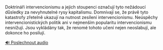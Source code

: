
Doktrináři intervencionismu a jejich stoupenci označují tyto nežádoucí důsledky za nevyhnutelné rysy kapitalismu. Domnívají se, že právě tyto katastrofy zřetelně ukazují na nutnost zesílení intervencionismu. Neúspěchy intervencionistických politik ani v nejmenším popularitu intervencionismu nesnižují. Jsou vykládány tak, že renomé tohoto učení nejen neoslabují, ale dokonce ho posilují.

[🔊 Poslechnout audio](/data/7-paragraphs/audio/chapter_167/para_006-Doktrini-intervencionismu-a-jejich-stoupenci-ozn.mp3)
